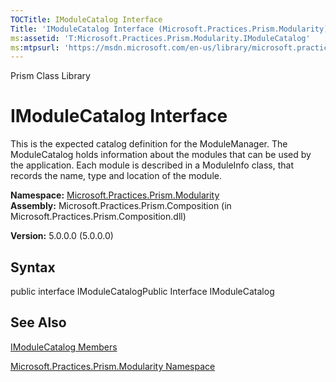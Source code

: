 ```yaml
---
TOCTitle: IModuleCatalog Interface
Title: 'IModuleCatalog Interface (Microsoft.Practices.Prism.Modularity)'
ms:assetid: 'T:Microsoft.Practices.Prism.Modularity.IModuleCatalog'
ms:mtpsurl: 'https://msdn.microsoft.com/en-us/library/microsoft.practices.prism.modularity.imodulecatalog(v=pandp.50)'
---
```


Prism Class Library

IModuleCatalog Interface
========================

This is the expected catalog definition for the ModuleManager. The ModuleCatalog holds information about the modules that can be used by the application. Each module is described in a ModuleInfo class, that records the name, type and location of the module.

**Namespace:** [Microsoft.Practices.Prism.Modularity](https://msdn.microsoft.com/library/microsoft.practices.prism.modularity)
**Assembly:** Microsoft.Practices.Prism.Composition (in Microsoft.Practices.Prism.Composition.dll)

**Version:** 5.0.0.0 (5.0.0.0)

## Syntax


public interface IModuleCatalogPublic Interface IModuleCatalog

See Also
--------


[IModuleCatalog Members](https://msdn.microsoft.com/allmembers.t:microsoft.practices.prism.modularity.imodulecatalog)

[Microsoft.Practices.Prism.Modularity Namespace](https://msdn.microsoft.com/library/microsoft.practices.prism.modularity)
